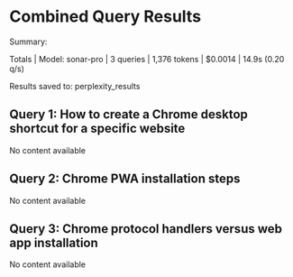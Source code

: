 # Combined Query Results

Summary:

Totals | Model: sonar-pro | 3 queries | 1,376 tokens | $0.0014 | 14.9s (0.20 q/s)

Results saved to: perplexity_results

## Query 1: How to create a Chrome desktop shortcut for a specific website

No content available

## Query 2: Chrome PWA installation steps

No content available

## Query 3: Chrome protocol handlers versus web app installation

No content available

